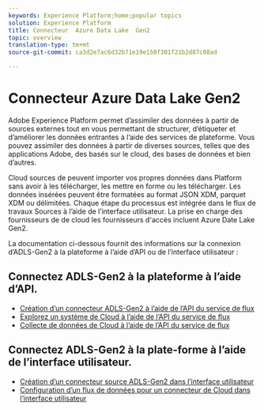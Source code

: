```yaml
---
keywords: Experience Platform;home;popular topics
solution: Experience Platform
title: Connecteur  Azure Data Lake  Gen2
topic: overview
translation-type: tm+mt
source-git-commit: ca3d2e7ac6d32b71e19e150f301f21b2d87c08ad

---
```



# Connecteur  Azure Data Lake  Gen2

Adobe Experience Platform permet d’assimiler des données à partir de sources externes tout en vous permettant de structurer, d’étiqueter et d’améliorer les données entrantes à l’aide des services de plateforme. Vous pouvez assimiler des données à partir de diverses sources, telles que des applications Adobe, des  basés sur le cloud, des bases de données et bien d’autres.

Cloud  sources de peuvent importer vos propres données dans Platform sans avoir à les télécharger, les mettre en forme ou les télécharger. Les données insérées peuvent être formatées au format JSON XDM, parquet XDM ou délimitées. Chaque étape du processus est intégrée dans le flux de travaux Sources à l’aide de l’interface utilisateur. La prise en charge des fournisseurs de  de cloud   les fournisseurs d&#39;accès incluent Azure Date Lake  Gen2.

La documentation ci-dessous fournit des informations sur la connexion d’ADLS-Gen2 à la plateforme à l’aide d’API ou de l’interface utilisateur :

## Connectez ADLS-Gen2 à la plateforme à l’aide d’API.

- [Création d’un connecteur ADLS-Gen2 à l’aide de l’API du service de flux](../../tutorials/api/create/cloud-storage/adls-gen2.md)
- [Explorez un système de Cloud  à l’aide de l’API du service de flux](../../tutorials/api/explore/cloud-storage.md)
- [Collecte de données  de Cloud à l’aide de l’API du service de flux](../../tutorials/api/collect/cloud-storage.md)

## Connectez ADLS-Gen2 à la plate-forme à l’aide de l’interface utilisateur.

- [Création d’un connecteur source ADLS-Gen2 dans l’interface utilisateur](../../tutorials/ui/create/cloud-storage/adls-gen2.md)
- [Configuration d’un flux de données pour un connecteur de Cloud  dans l’interface utilisateur](../../tutorials/ui/dataflow/cloud-storage.md)